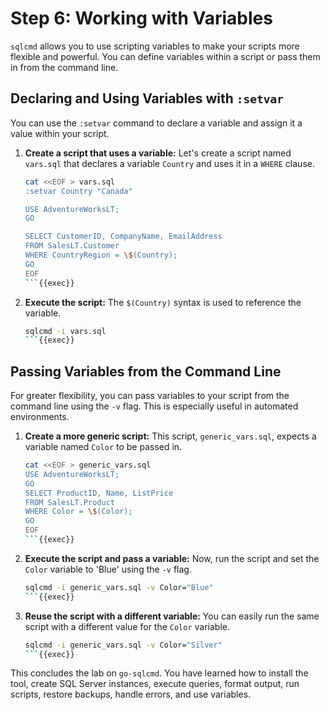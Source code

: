 # Step 6: Working with Variables

`sqlcmd` allows you to use scripting variables to make your scripts more flexible and powerful. You can define variables within a script or pass them in from the command line.

## Declaring and Using Variables with `:setvar`

You can use the `:setvar` command to declare a variable and assign it a value within your script.

1.  **Create a script that uses a variable:**
    Let's create a script named `vars.sql` that declares a variable `Country` and uses it in a `WHERE` clause.

    ```bash
    cat <<EOF > vars.sql
    :setvar Country "Canada"
    
    USE AdventureWorksLT;
    GO

    SELECT CustomerID, CompanyName, EmailAddress
    FROM SalesLT.Customer
    WHERE CountryRegion = \$(Country);
    GO
    EOF
    ```{{exec}}

2.  **Execute the script:**
    The `$(Country)` syntax is used to reference the variable.

    ```bash
    sqlcmd -i vars.sql
    ```{{exec}}

## Passing Variables from the Command Line

For greater flexibility, you can pass variables to your script from the command line using the `-v` flag. This is especially useful in automated environments.

1.  **Create a more generic script:**
    This script, `generic_vars.sql`, expects a variable named `Color` to be passed in.

    ```bash
    cat <<EOF > generic_vars.sql
    USE AdventureWorksLT;
    GO
    SELECT ProductID, Name, ListPrice
    FROM SalesLT.Product
    WHERE Color = \$(Color);
    GO
    EOF
    ```{{exec}}

2.  **Execute the script and pass a variable:**
    Now, run the script and set the `Color` variable to 'Blue' using the `-v` flag.

    ```bash
    sqlcmd -i generic_vars.sql -v Color="Blue"
    ```{{exec}}

3.  **Reuse the script with a different variable:**
    You can easily run the same script with a different value for the `Color` variable.

    ```bash
    sqlcmd -i generic_vars.sql -v Color="Silver"
    ```{{exec}}

This concludes the lab on `go-sqlcmd`. You have learned how to install the tool, create SQL Server instances, execute queries, format output, run scripts, restore backups, handle errors, and use variables.
